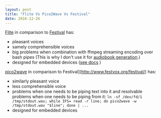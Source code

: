 ```yaml
---
layout: post
title: "Flite Vs Pico2Wave Vs Festival"
date: 2016-12-26
---
```


[Flite](http://www.festvox.org/flite/) in comparison to [Festival](http://www.festvox.org/festival/) has:

- pleasant voices
- samely comprehensible voices
- big problems when combination with ffmpeg streaming encoding over bash pipes (This is why I don't use it for [audiobook generation](https://vackosar.github.io/2016/07/11/Audiobook-Generation.html).)
- designed for embedded devices ([see docs](http://www.festvox.org/flite/) )


[pico2wave](http://manpages.ubuntu.com/manpages/xenial/man1/pico2wave.1.html) in comparison to Festival](http://www.festvox.org/festival/) has:

- similarly pleasant voice
- less comprehensible voice
- problems when one needs to be piping text into it and resolvable problems when one needs to be piping from it:
```ln -sf /dev/fd/1 /tmp/stdout.wav; while IFS= read -r line; do pico2wave -w /tmp/stdout.wav "$line"; done | ...```
- designed for embedded devices